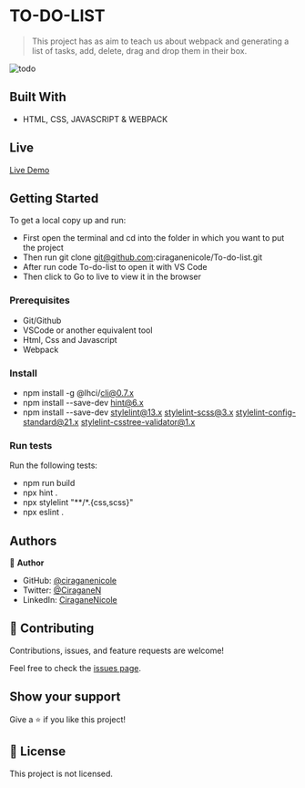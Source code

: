 
# TO-DO-LIST

> This project has as aim to teach us about webpack and generating a list of tasks, add, delete, drag and drop them in their box.


![todo](https://user-images.githubusercontent.com/72297212/159683357-0d7ac584-78a0-473d-8a7d-e74e12dc1240.PNG)



## Built With

- HTML, CSS, JAVASCRIPT & WEBPACK

## Live

[Live Demo](https://ciraganenicole.github.io/To-do-list/dist/index.html)

## Getting Started


To get a local copy up and run:

- First open the terminal and cd into the folder in which you want to put the project
- Then run git clone git@github.com:ciraganenicole/To-do-list.git
- After run code To-do-list to open it with VS Code
- Then click to Go to live to view it in the browser

### Prerequisites

- Git/Github
- VSCode or another equivalent tool
- Html, Css and Javascript
- Webpack

### Install

- npm install -g @lhci/cli@0.7.x
- npm install --save-dev hint@6.x
-  npm install --save-dev stylelint@13.x stylelint-scss@3.x stylelint-config-standard@21.x stylelint-csstree-validator@1.x

### Run tests

Run the following tests:

- npm run build
- npx hint .
- npx stylelint "**/*.{css,scss}"
- npx eslint .



## Authors

👤 **Author**

- GitHub: [@ciraganenicole](https://github.com/ciraganenicole)
- Twitter: [@CiraganeN](https://twitter.com/CiraganeN)
- LinkedIn: [CiraganeNicole](https://linkedin.com/in/nicole-ciragane-19a3071bb)

## 🤝 Contributing

Contributions, issues, and feature requests are welcome!

Feel free to check the [issues page](../../issues/).

## Show your support

Give a ⭐️ if you like this project!



## 📝 License

This project is not licensed.

